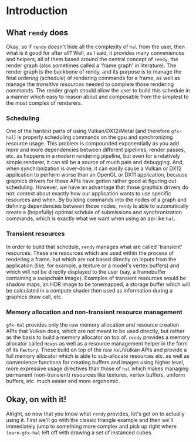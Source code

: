 # Introduction

## What `rendy` does

Okay, so if `rendy` doesn't hide all the complexity of `hal` from the user, then
what is it good for after all? Well, as I said, it provides many conveniences
and helpers, all of them based around the central concept of `rendy`, the render
graph (also sometimes called a 'frame graph' in literature). The render graph is
the backbone of rendy, and its purpose is to manage the final *ordering*
(schedule) of rendering commands for a frame, as well as manage the *transitive
resources* needed to complete those rendering commands. The render graph should
allow the user to build this schedule in a manner which easy to reason about and
composable from the simplest to the most complex of renderers.

### Scheduling

One of the hardest parts of using Vulkan/DX12/Metal (and therefore `gfx-hal`) is
properly scheduling commands on the gpu and synchronizing resource usage. This
problem is compounded exponentially as you add more and more dependencies
between different pipelines, render passes, etc. as happens in a modern
rendering pipeline, but even for a relatively simple renderer, it can stil be a
source of much pain and debugging. And, when synchronization is over-done, it
can easily cause a Vulkan or DX12 application to perform worse than an OpenGL or
DX11 application, because graphics drivers for those APIs have gotten rather
good at figuring out scheduling. However, we have an advantage that those
graphics drivers do not: context about exactly how our application wants to use
specific resources and when. By building commands into the nodes of a graph and
defining dependencies between those nodes, `rendy` is able to automatically
create a (hopefully) optimal schdule of submissions and synchronization
commands, which is exactly what we want when using an api like `hal`.

### Transient resources

In order to build that schedule, `rendy` manages what are called 'transient'
resources. These are resources which are used within the process of rendering a
frame, but which are not based directly on inputs from the application (like,
for example, a texture or a model's vertex buffers) and which will not be
directly displayed to the user (say, a framebuffer containing a swapchain
image). Examples of transient resources would be shadow maps, an HDR image to be
tonemapped, a storage buffer which will be calculated in a compute shader then
used as information during a graphics draw call, etc.

### Memory allocation and non-transient resource management

`gfx-hal` provides only the raw memory allocation and resource creation
APIs that Vulkan does, which are not meant to be used directly, but rather as
the basis to build a memory allocator on top of. `rendy` provides a memory
allocator called `Heaps` as well as a resource management helper in the form
of its `Factory`. These build on top of the raw `hal`/Vulkan APIs and provide
a full memory allocator which is able to sub-allocate resources etc. as well as
convenience functions for creating buffers and images using higher level, more
expressive usage directives than those of `hal` which makes managing permanent
(non-transient) resources like textures, vertex buffers, uniform buffers, etc.
much easier and more ergonomic.

## Okay, on with it!

Alright, so now that you know what `rendy` provides, let's get on to actually using
it. First we'll go with the classic triangle example and then we'll immediately jump
to something more complex and pick up right where `learn-gfx-hal` left off with
drawing a set of instanced cubes.